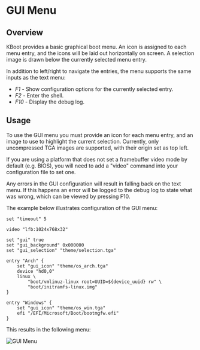 GUI Menu
========

Overview
--------

KBoot provides a basic graphical boot menu. An icon is assigned to each menu
entry, and the icons will be laid out horizontally on screen. A selection image
is drawn below the currently selected menu entry.

In addition to left/right to navigate the entries, the menu supports the same
inputs as the text menu:

* *F1* - Show configuration options for the currently selected entry.
* *F2* - Enter the shell.
* *F10* - Display the debug log.

Usage
-----

To use the GUI menu you must provide an icon for each menu entry, and an image
to use to highlight the current selection. Currently, only uncompressed TGA
images are supported, with their origin set as top left.

If you are using a platform that does not set a framebuffer video mode by
default (e.g. BIOS), you will need to add a "video" command into your
configuration file to set one.

Any errors in the GUI configuration will result in falling back on the text
menu. If this happens an error will be logged to the debug log to state what
was wrong, which can be viewed by pressing F10.

The example below illustrates configuration of the GUI menu:

    set "timeout" 5

    video "lfb:1024x768x32"

    set "gui" true
    set "gui_background" 0x000000
    set "gui_selection" "theme/selection.tga"

    entry "Arch" {
        set "gui_icon" "theme/os_arch.tga"
        device "hd0,0"
        linux \
            "boot/vmlinuz-linux root=UUID=${device_uuid} rw" \
            "boot/initramfs-linux.img"
    }

    entry "Windows" {
        set "gui_icon" "theme/os_win.tga"
        efi "/EFI/Microsoft/Boot/bootmgfw.efi"
    }

This results in the following menu:

![GUI Menu](https://raw.githubusercontent.com/aejsmith/kboot/master/documentation/images/gui.png)
